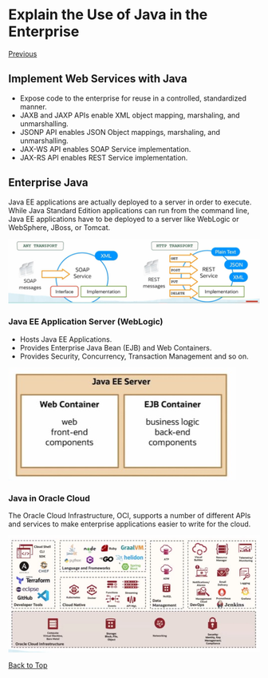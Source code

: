 # Explain the Use of Java in the Enterprise

[Previous](NoteD.md)

## **Implement Web Services with Java**

- Expose code to the enterprise for reuse in a controlled, standardized manner.
- JAXB and JAXP APIs enable XML object mapping, marshaling, and unmarshalling.
- JSONP API enables JSON Object mappings, marshaling, and unmarshalling.
- JAX-WS API enables SOAP Service implementation.
- JAX-RS API enables REST Service implementation.

## **Enterprise Java**

Java EE applications are actually deployed to a server in order to execute. While Java Standard Edition applications can run from the command line, Java EE applications have to be deployed to a server like WebLogic or WebSphere, JBoss, or Tomcat.

![ImplementWebServicesWithJava](../../Images/ImplementWebServicesWithJava.jpg)

### Java EE Application Server (WebLogic)

- Hosts Java EE Applications.
- Provides Enterprise Java Bean (EJB) and Web Containers.
- Provides Security, Concurrency, Transaction Management and so on.

![EnterpriseJava](../../Images/EnterpriseJava.jpg)

### Java in Oracle Cloud

The Oracle Cloud Infrastructure, OCI, supports a number of different APIs and services to make enterprise applications easier to write for the cloud.

![JavaInOracleCloud](../../Images/JavaInOracleCloud.jpg)

[Back to Top](#explain-the-use-of-java-in-the-enterprise)
